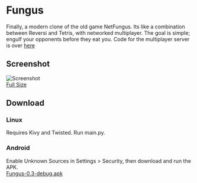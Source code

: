 Fungus
======

Finally, a modern clone of the old game NetFungus. Its like a combination between Reversi and Tetris, with networked multiplayer. The goal is simple; engulf your opponents before they eat you. Code for the multiplayer server is over [here](https://github.com/unlimitedbacon/Spore)


Screenshot
----------
![Screenshot](http://i.imgur.com/KKzaDvy.png)  
[Full Size](http://i.imgur.com/OCO2V1g.png)

Download
--------
### Linux
Requires Kivy and Twisted. Run main.py.
### Android
Enable Unknown Sources in Settings > Security, then download and run the APK.  
[Fungus-0.3-debug.apk](https://github.com/unlimitedbacon/kfungus/raw/master/bin/Fungus-0.3-debug.apk)
